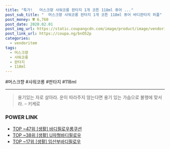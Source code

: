 ```yaml
--- 
title: "특가!   머스크향 샤워코롱 판타지 1개 코튼 118ml 퓨어 ..." 
post_sub_title: "  머스크향 샤워코롱 판타지 1개 코튼 118ml 퓨어 바디판타지 퍼플" 
post_money: ₩ 6,760 
post_date: 2020.02.01 
post_img_url: https://static.coupangcdn.com/image/product/image/vendoritem/2019/09/19/3039218374/99126ddb-f6e3-41da-8ec2-94f2f875a902.jpg 
post_link_url: https://coupa.ng/bnO52p 
categories: 
  - vendoritem 
tags: 
  - 머스크향 
  - 샤워코롱 
  - 판타지 
  - 118ml 
--- 
```

  #머스크향 #샤워코롱 #판타지 #118ml 
<hr> 

> 용기있는 자로 살아라. 운이 따라주지 않는다면 용기 있는 가슴으로 불행에 맞서라. – 키케로 


### POWER LINK

* <a href="https://blog.naver.com/fasyy4321/221780049600" target="_blank"> TOP ~47위 [생활] 바디필로우롱쿠션</a>
* <a href="https://blog.naver.com/fasyy4321/221777377016" target="_blank"> TOP ~38위 [생활] U자형바디필로우</a>
* <a href="https://blog.naver.com/fasyy4321/221777319274" target="_blank"> TOP ~17위 [생활] 임산부바디필로우</a>
